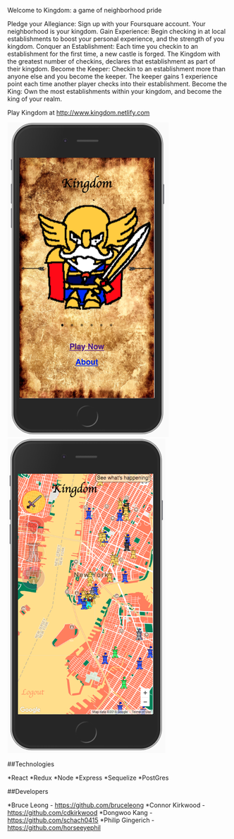 Welcome to Kingdom: a game of neighborhood pride

Pledge your Allegiance: Sign up with your Foursquare account. Your neighborhood is your kingdom.
Gain Experience: Begin checking in at local establishments to boost your personal experience, and the strength of you kingdom.
Conquer an Establishment: Each time you checkin to an establishment for the first time, a new castle is forged. The Kingdom with the greatest number of checkins, declares that establishment as part of their kingdom.
Become the Keeper: Checkin to an establishment more than anyone else and you become the keeper. The keeper gains 1 experience point each time another player checks into their establishment.
Become the King: Own the most establishments within your kingdom, and become the king of your realm.

Play Kingdom at http://www.kingdom.netlify.com

![alt text](homeScreen.png)![alt text](dashboard.png)

##Technologies


*React
*Redux
*Node
*Express
*Sequelize
*PostGres

##Developers


*Bruce Leong - https://github.com/bruceleong
*Connor Kirkwood - https://github.com/cdkirkwood
*Dongwoo Kang - https://github.com/schach0415
*Philip Gingerich - https://github.com/horseeyephil

